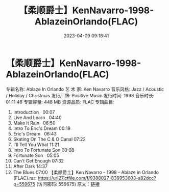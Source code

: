 ﻿---
title: 【柔顺爵士】KenNavarro-1998-AblazeinOrlando(FLAC)
date: 2023-04-09 09:18:41
categories: 古典音乐、新世纪、纯音雅乐
tags: 纯音雅乐
---
# 【柔顺爵士】KenNavarro-1998-AblazeinOrlando(FLAC)

专辑名称: Ablaze In Orlando
艺 术 家: Ken Navarro
音乐风格: Jazz / Acoustic / Holiday / Christmas
发行厂牌: Positive Music
发行时间: 1998
音乐时长: 01:11:46
专辑容量: 448 MB
资源品质: FLAC
专辑曲目:
01. Introduction   00:07
02. Live And Learn   04:40
03. Make It Rain   06:50
04. Intro To Eric's Dream
00:19
05. Eric's Dream   06:43
06. Skating On The C & O Canal
07:22
07. I'll Tell You What
11:21
08. Intro To Fortunate Son
00:08
09. Fortunate Son   05:05
10. Can't Get Enough
07:32
11. After Dark 14:37
12. The Blues 07:00
【柔顺爵士】Ken Navarro - 1998 - Ablaze in Orlando (FLAC).rar:
https://url27.ctfile.com/f/9388027-836953603-a82dcc?p=559675
(访问密码: 559675)
原文：[链接](https://blog.sina.com.cn/s/blog_1647c7e76010311d1.html)